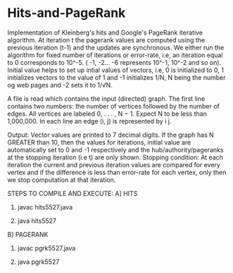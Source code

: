 # Hits-and-PageRank
Implementation of Kleinberg's hits and Google's PageRank iterative algorithm.
At iteration t the pagerank values are computed using the previous iteration (t-1) and the updates are synchronous.
We either run the algorithm for fixed number of iterations or error-rate, i.e, an iteration equal to 0 corresponds to 10^-5. ( -1, -2... -6 represents 10^-1, 10^-2 and so on).
Initial value helps to set up intial values of vectors, i.e, 0 is initialized to 0, 1 initializes vectors to the value of 1 and -1 initializes 1/N, N being the number og web pages and -2 sets it to 1/√N.

A file is read which contains the input (directed) graph. The first line contains two numbers: the number of vertices followed by the number of edges. All vertices are labeled 0, . . . , N − 1. Expect N to be less than 1,000,000. 
In each line an edge (i, j) is represented by i j. 

Output: Vector values are printed to 7 decimal digits. If the graph has N GREATER than 10, then the values for iterations, initial value are automatically set to 0 and -1 respectively and the hub/authority/pageranks at the stopping iteration (i.e t) are only shown. 
Stopping condition: At each iteration the current and previous iteration values are compared for every vertex and if the difference is less than error-rate for each vertex, only then we stop computation at that iteration.

STEPS TO COMPILE AND EXECUTE:
A] HITS
1. javac hits5527.java 

2. java hits5527 <iteration> <initialvalue> <filename>

B] PAGERANK

1. javac pgrk5527.java

2. java pgrk5527 <iteration> <initialvalue> <filename>
